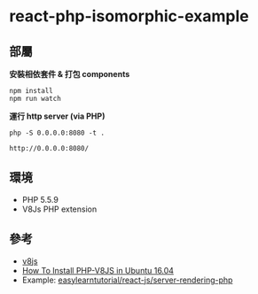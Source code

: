# react-php-isomorphic-example

部屬
---
**安裝相依套件 & 打包 components**
```
npm install
npm run watch
```
**運行 http server (via PHP)**
```
php -S 0.0.0.0:8080 -t .
```
`http://0.0.0.0:8080/`
 
環境
---
* PHP 5.5.9
* V8Js PHP extension

參考
---
* [v8js](https://github.com/phpv8/v8js)
* [How To Install PHP-V8JS in Ubuntu 16.04](https://www.infinitastech.com/blog/php/how-to-install-php-v8js-in-ubuntu-16-04/)
* Example: [easylearntutorial/react-js/server-rendering-php](https://github.com/formigone/easylearntutorial/tree/master/react-js/server-rendering-php)